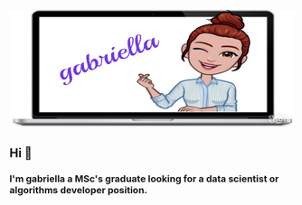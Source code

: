 ![Image of gabriella](https://github.com/Chgabri2/Chgabri2/blob/main/gab4.png)

## Hi 👋
### I'm gabriella a MSc's graduate looking for a data scientist or algorithms developer position.
###

<!--
**Chgabri2/Chgabri2** is a ✨ _special_ ✨ repository because its `README.md` (this file) appears on your GitHub profile.

Here are some ideas to get you started:

- 🔭 I’m currently working on ...
- 🌱 I’m currently learning ...
- 👯 I’m looking to collaborate on ...
- 🤔 I’m looking for help with ...
- 💬 Ask me about ...
- 📫 How to reach me: ...
- 😄 Pronouns: ...
- ⚡ Fun fact: ...
-->
